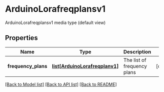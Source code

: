 # ArduinoLorafreqplansv1

ArduinoLorafreqplansv1 media type (default view)
## Properties
Name | Type | Description | Notes
------------ | ------------- | ------------- | -------------
**frequency_plans** | [**list[ArduinoLorafreqplanv1]**](ArduinoLorafreqplanv1.md) | The list of frequency plans | [optional] 

[[Back to Model list]](../README.md#documentation-for-models) [[Back to API list]](../README.md#documentation-for-api-endpoints) [[Back to README]](../README.md)


